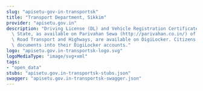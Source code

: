 ```yaml
---
slug: "apisetu-gov-in-transportsk"
title: "Transport Department, Sikkim"
provider: "apisetu.gov.in"
description: "Driving License (DL) and Vehicle Registration Certificate (RC) of the\
  \ State, as available on Parivahan Sewa (http://parivahan.co.in/) of Ministry of\
  \ Road Transport and Highways, are available on DigiLocker. Citizens can pull these\
  \ documents into their DigiLocker accounts."
logo: "apisetu.gov.in-transportsk-logo.svg"
logoMediaType: "image/svg+xml"
tags:
- "open_data"
stubs: "apisetu.gov.in-transportsk-stubs.json"
swagger: "apisetu.gov.in-transportsk-swagger.json"
---
```

